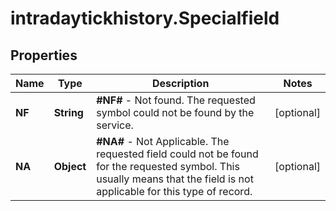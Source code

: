 # intradaytickhistory.Specialfield

## Properties

Name | Type | Description | Notes
------------ | ------------- | ------------- | -------------
**NF** | **String** | **#NF#** - Not found. The requested symbol could not be found by the service. | [optional] 
**NA** | **Object** | **#NA#** - Not Applicable. The requested field could not be found for the requested symbol. This usually means that the field is not applicable for this type of record. | [optional] 


